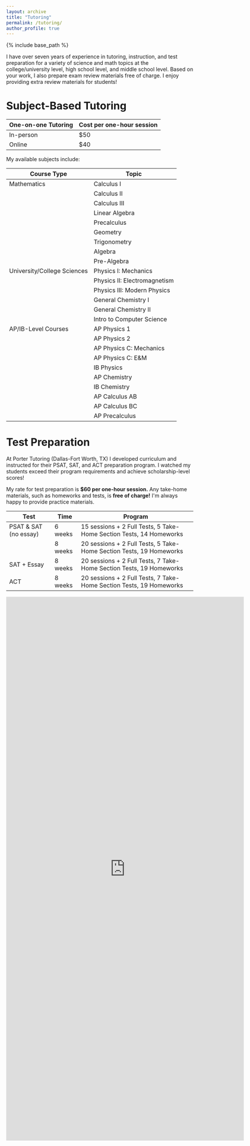 ```yaml
---
layout: archive
title: "Tutoring"
permalink: /tutoring/
author_profile: true
---
```


{% include base_path %}

I have over seven years of experience in tutoring, instruction, and test preparation for a variety of science and math topics at the college/university level, high school level, and middle school level. Based on your work, I also prepare exam review materials free of charge. I enjoy providing extra review materials for students!

# Subject-Based Tutoring

| One-on-one Tutoring         | Cost per one-hour session   |   
| --------------------------- | --------------------------- |
| In-person                   | $50                         |
| Online                      | $40                         |

My available subjects include:

| Course Type                 | Topic                           |    
| --------------------------- | ------------------------------- |
| Mathematics                 | Calculus I                      |
|                             | Calculus II                     |
|                             | Calculus III                    |
|                             | Linear Algebra                  |
|                             | Precalculus                     |
|                             | Geometry                        |
|                             | Trigonometry                    |
|                             | Algebra                         |
|                             | Pre-Algebra                     |
| University/College Sciences | Physics I: Mechanics            |
|                             | Physics II: Electromagnetism    |
|                             | Physics III: Modern Physics     |
|                             | General Chemistry I             |
|                             | General Chemistry II            |
|                             | Intro to Computer Science       |
| AP/IB-Level Courses         | AP Physics 1                    |
|                             | AP Physics 2                    |
|                             | AP Physics C: Mechanics         |
|                             | AP Physics C: E&M               |
|                             | IB Physics                      |
|                             | AP Chemistry                    |
|                             | IB Chemistry                    |
|                             | AP Calculus AB                  |
|                             | AP Calculus BC                  |
|                             | AP Precalculus                  |

# Test Preparation

At Porter Tutoring (Dallas-Fort Worth, TX) I developed curriculum and instructed for their PSAT, SAT, and ACT preparation program. I watched my students exceed their program requirements and achieve scholarship-level scores!

My rate for test preparation is **$60 per one-hour session.** 
Any take-home materials, such as homeworks and tests, is **free of charge!** I'm always happy to provide practice materials.


| Test                        | Time      |  Program                                                            |   
| --------------------------- | --------- | ------------------------------------------------------------------- |
| PSAT & SAT (no essay)       | 6 weeks   | 15 sessions + 2 Full Tests, 5 Take-Home Section Tests, 14 Homeworks | 
|                             | 8 weeks   | 20 sessions + 2 Full Tests, 5 Take-Home Section Tests, 19 Homeworks |
| SAT + Essay                 | 8 weeks   | 20 sessions + 2 Full Tests, 7 Take-Home Section Tests, 19 Homeworks |  
| ACT                         | 8 weeks   | 20 sessions + 2 Full Tests, 7 Take-Home Section Tests, 19 Homeworks | 

<iframe src="https://docs.google.com/forms/d/e/1FAIpQLScIupL2bAvnRrdrdcfn-UIbptEAiugov0o_3hZCkhURjvZUbQ/viewform?embedded=true" width="640" height="1463" frameborder="0" marginheight="0" marginwidth="0">Loading…</iframe>
